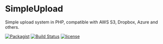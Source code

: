 # SimpleUpload
Simple upload system in PHP, compatible with AWS S3, Dropbox, Azure and others.

[![Packagist](https://img.shields.io/packagist/v/wsw/simple-upload.svg?style=flat-square)](https://github.com/whera/SimpleUpload)
[![Build Status](https://travis-ci.org/whera/SimpleUpload.svg?branch=master)](https://travis-ci.org/whera/SimpleUpload)
[![license](https://img.shields.io/github/license/mashape/apistatus.svg?style=flat-square)](https://github.com/whera/SimpleUpload/blob/master/LICENSE)